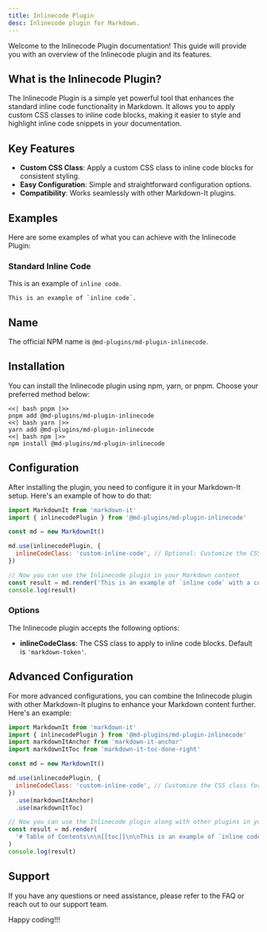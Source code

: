 ```yaml
---
title: Inlinecode Plugin
desc: Inlinecode plugin for Markdown.
---
```


Welcome to the Inlinecode Plugin documentation! This guide will provide you with an overview of the Inlinecode plugin and its features.

## What is the Inlinecode Plugin?

The Inlinecode Plugin is a simple yet powerful tool that enhances the standard inline code functionality in Markdown. It allows you to apply custom CSS classes to inline code blocks, making it easier to style and highlight inline code snippets in your documentation.

## Key Features

- **Custom CSS Class**: Apply a custom CSS class to inline code blocks for consistent styling.
- **Easy Configuration**: Simple and straightforward configuration options.
- **Compatibility**: Works seamlessly with other Markdown-It plugins.

## Examples

Here are some examples of what you can achieve with the Inlinecode Plugin:

### Standard Inline Code

This is an example of `inline code`.

```markup
This is an example of `inline code`.
```

## Name

The official NPM name is `@md-plugins/md-plugin-inlinecode`.

## Installation

You can install the Inlinecode plugin using npm, yarn, or pnpm. Choose your preferred method below:

```tabs
<<| bash pnpm |>>
pnpm add @md-plugins/md-plugin-inlinecode
<<| bash yarn |>>
yarn add @md-plugins/md-plugin-inlinecode
<<| bash npm |>>
npm install @md-plugins/md-plugin-inlinecode
```

## Configuration

After installing the plugin, you need to configure it in your Markdown-It setup. Here's an example of how to do that:

```javascript
import MarkdownIt from 'markdown-it'
import { inlinecodePlugin } from '@md-plugins/md-plugin-inlinecode'

const md = new MarkdownIt()

md.use(inlinecodePlugin, {
  inlineCodeClass: 'custom-inline-code', // Optional: Customize the CSS class for inline code
})

// Now you can use the Inlinecode plugin in your Markdown content
const result = md.render('This is an example of `inline code` with a custom class.')
console.log(result)
```

### Options

The Inlinecode plugin accepts the following options:

- **inlineCodeClass**: The CSS class to apply to inline code blocks. Default is `'markdown-token'`.

## Advanced Configuration

For more advanced configurations, you can combine the Inlinecode plugin with other Markdown-It plugins to enhance your Markdown content further. Here's an example:

```javascript
import MarkdownIt from 'markdown-it'
import { inlinecodePlugin } from '@md-plugins/md-plugin-inlinecode'
import markdownItAnchor from 'markdown-it-anchor'
import markdownItToc from 'markdown-it-toc-done-right'

const md = new MarkdownIt()

md.use(inlinecodePlugin, {
  inlineCodeClass: 'custom-inline-code', // Customize the CSS class for inline code
})
  .use(markdownItAnchor)
  .use(markdownItToc)

// Now you can use the Inlinecode plugin along with other plugins in your Markdown content
const result = md.render(
  '# Table of Contents\n\n[[toc]]\n\nThis is an example of `inline code` with a custom class.',
)
console.log(result)
```

## Support

If you have any questions or need assistance, please refer to the FAQ or reach out to our support team.

Happy coding!!!
